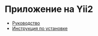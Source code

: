 Приложение на Yii2
===================

* [Руководство](common/guide/ru/README.md)
* [Инструкция по установке](common/guide/ru/install.md)
